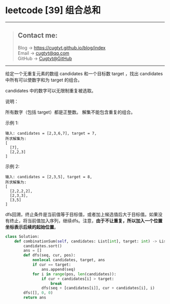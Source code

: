 # leetcode [39] 组合总和

---
> ## Contact me:
> Blog -> <https://cugtyt.github.io/blog/index>  
> Email -> <cugtyt@qq.com>  
> GitHub -> [Cugtyt@GitHub](https://github.com/Cugtyt)

---

给定一个无重复元素的数组 candidates 和一个目标数 target ，找出 candidates 中所有可以使数字和为 target 的组合。

candidates 中的数字可以无限制重复被选取。

说明：

所有数字（包括 target）都是正整数。
解集不能包含重复的组合。 

示例 1:
```
输入: candidates = [2,3,6,7], target = 7,
所求解集为:
[
  [7],
  [2,2,3]
]
```
示例 2:
```
输入: candidates = [2,3,5], target = 8,
所求解集为:
[
  [2,2,2,2],
  [2,3,3],
  [3,5]
]
```

dfs回溯，终止条件是当前值等于目标值，或者加上候选值后大于目标值。如果没有终止，将当前值加入序列，继续dfs。注意，**由于不让重复，所以加入一个位置坐标表示后续的起始位置**。

``` python
class Solution:
    def combinationSum(self, candidates: List[int], target: int) -> List[List[int]]:
        candidates.sort()
        ans = []
        def dfs(seq, cur, pos):
            nonlocal candidates, target, ans
            if cur == target:
                ans.append(seq)
            for i in range(pos, len(candidates)):
                if cur + candidates[i] > target:
                    break
                dfs(seq + [candidates[i]], cur + candidates[i], i)
        dfs([], 0, 0)
        return ans
```
